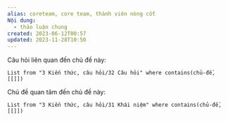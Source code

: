 ```yaml
---
alias: coreteam, core team, thành viên nòng cốt
Nội dung:
  - thảo luận chung
created: 2023-06-12T00:57
updated: 2023-11-28T10:50
---
```


Câu hỏi liên quan đến chủ đề này:
```dataview
List from "3 Kiến thức, câu hỏi/32 Câu hỏi" where contains(chủ-đề,[[]]) 
```

Chủ đề quan tâm đến chủ đề này:
```dataview
List from "3 Kiến thức, câu hỏi/31 Khái niệm" where contains(chủ-đề,[[]]) 
```
